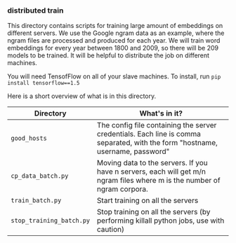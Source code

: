 ### distributed train

This directory contains scripts for training large amount of embeddings on different servers. We use
the Google ngram data as an example, where the ngram files are processed and produced for each year. 
We will train word embeddings for every year between 1800 and 2009, so there will be 209 models to be 
trained. It will be helpful to distribute the job on different machines.

You will need TensofFlow on all of your slave machines. To install, run
`pip install tensorflow==1.5`

Here is a short overview of what is in this directory.

Directory | What's in it?
--- | ---
`good_hosts` | The config file containing the server credentials. Each line is comma separated, with the form "hostname, username, password"
`cp_data_batch.py` | Moving data to the servers. If you have n servers, each will get m/n ngram files where m is the number of ngram corpora.
`train_batch.py` | Start training on all the servers
`stop_training_batch.py` | Stop training on all the servers (by performing killall python jobs, use with caution)
